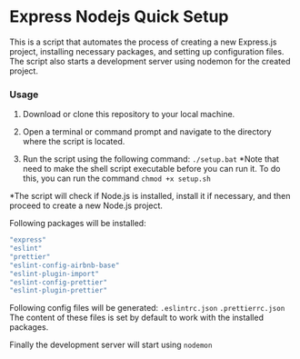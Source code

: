 # Express Nodejs Quick Setup

This is a script that automates the process of creating a new Express.js project, installing necessary packages, and setting up configuration files. The script also starts a development server using nodemon for the created project.

### Usage

1. Download or clone this repository to your local machine.

2. Open a terminal or command prompt and navigate to the directory where the script is located.

3. Run the script using the following command: `./setup.bat`
   \*Note that need to make the shell script executable before you can run it. To do this, you can run the command `chmod +x setup.sh`

\*The script will check if Node.js is installed, install it if necessary, and then proceed to create a new Node.js project.

Following packages will be installed:

```sh
"express"
"eslint"
"prettier"
"eslint-config-airbnb-base"
"eslint-plugin-import"
"eslint-config-prettier"
"eslint-plugin-prettier"
```

Following config files will be generated:
`.eslintrc.json`
`.prettierrc.json`
The content of these files is set by default to work with the installed packages.

Finally the development server will start using `nodemon`
